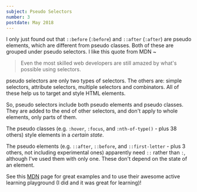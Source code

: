 ```yaml
---
subject: Pseudo Selectors
number: 3
postdate: May 2018
---
```


I only just found out that `::before` (`:before`) and `::after` (`:after`) are pseudo elements, which are different from pseudo classes. Both of these are grouped under pseudo selectors. I like this quote from MDN ~

> Even the most skilled web developers are still amazed by what's possible using selectors.

pseudo selectors are only two types of selectors. The others are: simple selectors, attribute selectors, multiple selectors and combinators. All of these help us to target and style HTML elements.

So, pseudo selectors include both pseudo elements and pseudo classes. They are added to the end of other selectors, and don't apply to whole elements, only parts of them.

The pseudo classes (e.g. `:hover`, `:focus`, and `:nth-of-type()` - plus 38 others) style elements in a _certain state_.

The pseudo elements (e.g. `::after`, `::before`, and `::first-letter` - plus 3 others, not including experimental ones) apparently need `::` rather than `:`, although I've used them with only one. These don't depend on the state of an element.

See this [MDN](https://developer.mozilla.org/en-US/docs/Learn/CSS/Introduction_to_CSS/Pseudo-classes_and_pseudo-elements) page for great examples and to use their awesome active learning playground (I did and it was great for learning)!
